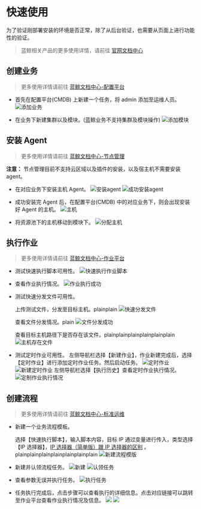 # 快速使用

为了验证刚部署安装的环境是否正常，除了从后台验证，也需要从页面上进行功能性的验证。

> 蓝鲸相关产品的更多使用详情，请前往 [官网文档中心](https://bk.tencent.com/docs/)

## 创建业务

> 更多使用详情请前往 [蓝鲸文档中心-配置平台](https://bk.tencent.com/docs/document/5.1/9/222)

- 首先在配置平台(CMDB) 上新建一个任务，将 admin 添加至运维人员。
![添加业务](./../images/add_business.png)

- 在业务下新建集群以及模块。(蓝鲸业务不支持集群及模块操作)
![添加模块](./../images/add_modul.png)

## 安装 Agent

> 更多使用详情请前往 [蓝鲸文档中心-节点管理](https://bk.tencent.com/docs/document/5.1/21/682)

**注意：** 节点管理目前不支持云区域以及插件的安装，以及宿主机不需要安装 agent。

- 在对应业务下安装主机 Agent。
![安装agent](./../images/agent.png)
![成功安装agent](./../images/success_agent.png)

- 成功安装完 Agent 后，在配置平台(CMDB) 中的对应业务下，则会出现安装好 Agent 的主机。
![主机](./../images/hosts.png)

- 将资源池下的主机移动到模块下。
![分配主机](./../images/dis_host.png)


## 执行作业

> 更多使用详情请前往 [蓝鲸文档中心-作业平台](https://bk.tencent.com/docs/document/5.1/7/185)

- 测试快速执行脚本可用性。
![快速执行作业脚本](./../images/exec_job.png)

- 查看作业执行情况。
![作业执行成功](./../images/job_success.png)


- 测试快速分发文件可用性。

    上传测试文件，分发至目标主机。plainplain
![快速分发文件](./../images/exec_file.png)

    查看文件分发情况。plain
![文件分发成功](./../images/file_success.png)

    查看目标主机路径下是否存在该文件。plainplainplainplainplainplain
![主机存在文件](./../images/exist_file.png)

- 测试定时作业可用性。
    左侧导航栏选择【新建作业】，作业新建完成后，选择【定时作业】进行添加定时作业任务。然后启动任务。
![定时作业](./../images/add_script.png)
![新建定时作业](./../images/job_Timeing.png)
    左侧导航栏选择【执行历史】查看定时作业执行情况。
![定制作业执行情况](./../images/Timejobsuccess.png)


## 创建流程

> 更多使用详情请前往 [蓝鲸文档中心-标准运维](https://bk.tencent.com/docs/document/5.1/3/22)

- 新建一个业务流程模板。

    选择【快速执行脚本】，输入脚本内容，目标 IP 通过变量进行传入，类型选择【IP 选择器】，[IP 选择器（简单版）跟 IP 选择器的区别](https://github.com/Tencent/bk-sops/blob/V3.3.X/docs/features/variables_engine.md#ip%E9%80%89%E6%8B%A9%E5%99%A8%E7%AE%80%E5%8D%95%E7%89%88) 。plainplainplainplainplainplainplain
![新建流程模版](./../images/add_sops.png)

- 新建并认领流程任务。
![新建](./../images/add_sops_task.png)
![认领任务](./../images/select_sops_task.png)

- 查看参数无误并执行任务。
![执行任务](./../images/view_para.png)

- 任务执行完成后，点击步骤可以查看执行的详细信息。点击对应链接可以跳转至作业平台查看作业执行情况及信息。
![](./../images/sops_task_situation.png)
![](./../images/sops_task_situation2.png)

